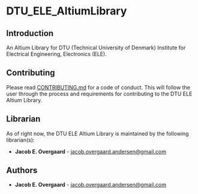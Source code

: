 # DTU_ELE_AltiumLibrary
## Introduction
An Altium Library for DTU (Technical University of Denmark) Institute for Electrical Engineering, Electronics (ELE).


## Contributing
Please read [CONTRIBUTING.md](CONTRIBUTING.md) for a code of conduct. This will follow the user through the process and requirements for contributing to the DTU ELE Altium Library.

## Librarian
As of right now, the DTU ELE Altium Library is maintained by the following librarian(s):

* **Jacob E. Overgaard** - jacob.overgaard.andersen@gmail.com

## Authors
* **Jacob E. Overgaard** - jacob.overgaard.andersen@gmail.com